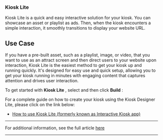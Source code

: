 ### Kiosk Lite

Kiosk Lite is a quick and easy interactive solution for your kiosk. You can showcase an asset or playlist as ads. Then, when the kiosk encounters a simple interaction, it smoothly transitions to display your website URL.

**Use Case**  
---  
If you have a pre-built asset, such as a playlist, image, or video, that you want to use as an attract screen and then direct users to your website upon interaction, Kiosk Lite is the easiest method to get your kiosk up and running quickly. It's designed for easy use and quick setup, allowing you to get your kiosk running in minutes with engaging content that captures attention and drives user interaction.  
  
To get started with **Kiosk Lite** , select and then click **Build** :



For a complete guide on how to create your kiosk using the Kiosk Designer Lite, please click on the link below:

  * [How to use Kiosk Lite (formerly known as Interactive Kiosk app)](https://support.optisigns.com/hc/en-us/articles/360053993934)



* * *

For additional information, see the full article [here](https://support.optisigns.com/hc/en-us/articles/31449657955347)

---
